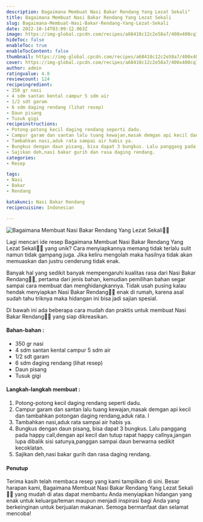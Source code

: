 ```yaml
---
description: Bagaimana Membuat Nasi Bakar Rendang Yang Lezat Sekali"
title: Bagaimana Membuat Nasi Bakar Rendang Yang Lezat Sekali
slug: Bagaimana-Membuat-Nasi-Bakar-Rendang-Yang-Lezat-Sekali
date: 2022-10-14T03:09:12.063Z
image: https://img-global.cpcdn.com/recipes/a68418c12c2e58a7/400x400cq70/photo.jpg
hideToc: false
enableToc: true
enableTocContent: false
thumbnail: https://img-global.cpcdn.com/recipes/a68418c12c2e58a7/400x400cq70/photo.jpg
cover: https://img-global.cpcdn.com/recipes/a68418c12c2e58a7/400x400cq70/photo.jpg
author: admin
ratingvalue: 4.8
reviewcount: 124
recipeingredient:
- 350 gr nasi
- 4 sdm santan kental campur 5 sdm air
- 1/2 sdt garam
- 6 sdm daging rendang (lihat resep)
- Daun pisang
- Tusuk gigi
recipeinstructions:
- Potong-potong kecil daging rendang seperti dadu.
- Campur garam dan santan lalu tuang kewajan,masak demgan api kecil dan tambahkan potongan daging rendang,aduk rata. l
- Tambahkan nasi,aduk rata sampai air habis ya.
- Bungkus dengan daun pisang, bisa dapat 3 bungkus. Lalu panggang pada happy call,dengan api kecil dan tutup rapat happy callnya,jangan lupa dibalik sisi satunya,panggan sampai daun berwarna sedikit kecoklatan.
- Sajikan deh,nasi bakar gurih dan rasa daging rendang.
categories:
- Resep

tags:
- Nasi
- Bakar
- Rendang

katakunci: Nasi Bakar Rendang
recipecuisine: Indonesian

---
```


![Bagaimana Membuat Nasi Bakar Rendang Yang Lezat Sekali👩‍🍳](https://img-global.cpcdn.com/recipes/a68418c12c2e58a7/400x400cq70/photo.jpg)

Lagi mencari ide resep Bagaimana Membuat Nasi Bakar Rendang Yang Lezat Sekali👩‍🍳 yang unik? Cara menyiapkannya memang tidak terlalu sulit namun tidak gampang juga. Jika keliru mengolah maka hasilnya tidak akan memuaskan dan justru cenderung tidak enak.

Banyak hal yang sedikit banyak mempengaruhi kualitas rasa dari Nasi Bakar Rendang👩‍🍳, pertama dari jenis bahan, kemudian pemilihan bahan segar sampai cara membuat dan menghidangkannya. Tidak usah pusing kalau hendak menyiapkan Nasi Bakar Rendang👩‍🍳 enak di rumah, karena asal sudah tahu triknya maka hidangan ini bisa jadi sajian spesial.

Di bawah ini ada beberapa cara mudah dan praktis untuk membuat Nasi Bakar Rendang👩‍🍳 yang siap dikreasikan.

<!--inarticleads1-->

#### Bahan-bahan :

- 350 gr nasi
- 4 sdm santan kental campur 5 sdm air
- 1/2 sdt garam
- 6 sdm daging rendang (lihat resep)
- Daun pisang
- Tusuk gigi

<!--inarticleads2-->

#### Langkah-langkah membuat :

1. Potong-potong kecil daging rendang seperti dadu.
1. Campur garam dan santan lalu tuang kewajan,masak demgan api kecil dan tambahkan potongan daging rendang,aduk rata. l
1. Tambahkan nasi,aduk rata sampai air habis ya.
1. Bungkus dengan daun pisang, bisa dapat 3 bungkus. Lalu panggang pada happy call,dengan api kecil dan tutup rapat happy callnya,jangan lupa dibalik sisi satunya,panggan sampai daun berwarna sedikit kecoklatan.
1. Sajikan deh,nasi bakar gurih dan rasa daging rendang.

#### Penutup

Terima kasih telah membaca resep yang kami tampilkan di sini. Besar harapan kami, Bagaimana Membuat Nasi Bakar Rendang Yang Lezat Sekali👩‍🍳 yang mudah di atas dapat membantu Anda menyiapkan hidangan yang enak untuk keluarga/teman maupun menjadi inspirasi bagi Anda yang berkeinginan untuk berjualan makanan. Semoga bermanfaat dan selamat mencoba!